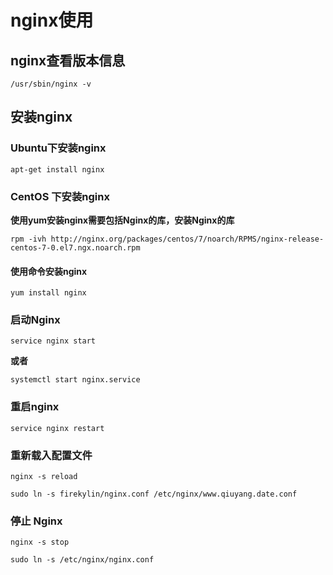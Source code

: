 # nginx使用

## **nginx查看版本信息**

```
/usr/sbin/nginx -v
```

## 安装nginx

### Ubuntu下安装nginx 

```
apt-get install nginx 
```



### CentOS 下安装nginx

**使用yum安装nginx需要包括Nginx的库，安装Nginx的库** 

```
rpm -ivh http://nginx.org/packages/centos/7/noarch/RPMS/nginx-release-centos-7-0.el7.ngx.noarch.rpm 
```

#### 使用命令安装nginx 



```
yum install nginx 
```

### 启动Nginx 

```
service nginx start 
```

**或者**

```
systemctl start nginx.service 
```

### 重启nginx 

```
service nginx restart 
```
  ### 重新载入配置文件
```
nginx -s reload          
```


```
sudo ln -s firekylin/nginx.conf /etc/nginx/www.qiuyang.date.conf
```

### 停止 Nginx

```
nginx -s stop              
```



```
sudo ln -s /etc/nginx/nginx.conf
```





